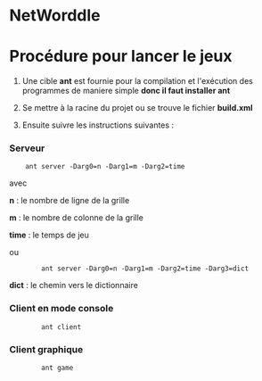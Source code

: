 # NetWorddle 


Procédure pour lancer le jeux
====
1.    Une cible __ant__ est fournie pour la compilation et l'exécution des programmes de maniere simple
**donc il faut installer ant**

2.  Se mettre  à la racine du projet ou se trouve le fichier __build.xml__ 

3.   Ensuite suivre les instructions suivantes :
### Serveur

        ant server -Darg0=n -Darg1=m -Darg2=time
avec

__n__ : le nombre de ligne de la grille

__m__ : le nombre de colonne de la grille

__time__ : le temps de jeu 


ou 

            ant server -Darg0=n -Darg1=m -Darg2=time -Darg3=dict


__dict__ : le chemin vers le dictionnaire 

### Client en mode console
            ant client


### Client graphique

            ant game
            
            
            